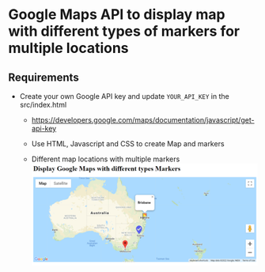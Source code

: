 # Google Maps API to display map with different types of markers for multiple locations

## Requirements
- Create your own Google API key and update `YOUR_API_KEY` in the src/index.html
    - https://developers.google.com/maps/documentation/javascript/get-api-key

    - Use HTML, Javascript and CSS to create Map and markers

    - Different map locations with multiple markers
    ![alt Screenshot](https://github.com/manjeetk/google-api-maps-markers/blob/main/images/GoogleMapsAPIMarkers.png)
